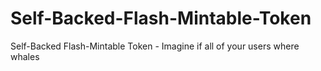 # Self-Backed-Flash-Mintable-Token
Self-Backed Flash-Mintable Token - Imagine if all of your users where whales
